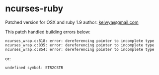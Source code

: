 ncurses-ruby
============

Patched version for OSX and ruby 1.9
author: <kelwya@gmail.com>

This patch handled building errors below:

    ncurses_wrap.c:818: error: dereferencing pointer to incomplete type
    ncurses_wrap.c:835: error: dereferencing pointer to incomplete type
    ncurses_wrap.c:854: error: dereferencing pointer to incomplete type

or:

    undefined symbol: STR2CSTR
